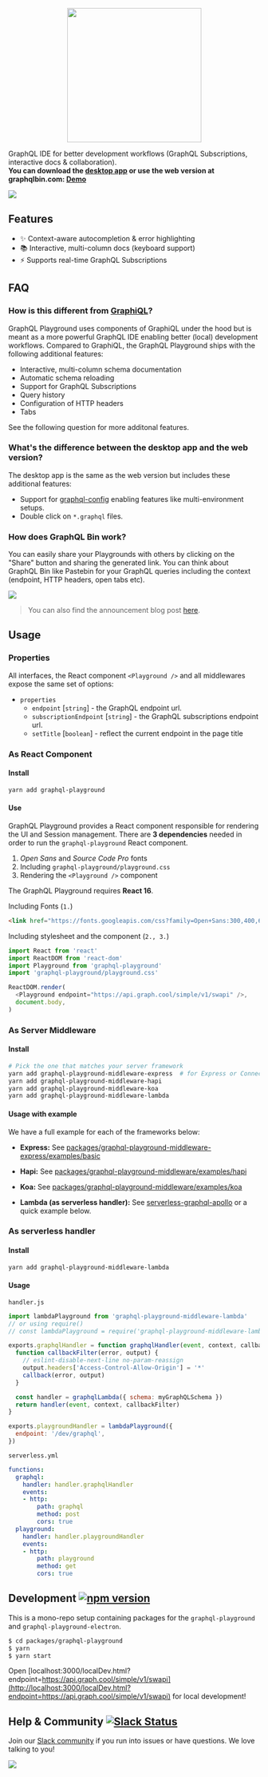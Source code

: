 <p align="center"><img src="https://imgur.com/5fzMbyV.png" width="269"></p>

GraphQL IDE for better development workflows (GraphQL Subscriptions, interactive docs & collaboration). <br />
**You can download the [desktop app](https://github.com/graphcool/graphql-playground/releases) or use the web version at graphqlbin.com: [Demo](https://www.graphqlbin.com/RVIn)**

[![](https://imgur.com/6IC6Huj.png)](https://www.graphqlbin.com/RVIn)

## Features

* ✨ Context-aware autocompletion & error highlighting
* 📚 Interactive, multi-column docs (keyboard support)
* ⚡️ Supports real-time GraphQL Subscriptions

## FAQ

### How is this different from [GraphiQL](https://github.com/graphql/graphiql)?

GraphQL Playground uses components of GraphiQL under the hood but is meant as a more powerful GraphQL IDE enabling better (local) development workflows. Compared to GraphiQL, the GraphQL Playground ships with the following additional features:

* Interactive, multi-column schema documentation
* Automatic schema reloading
* Support for GraphQL Subscriptions
* Query history
* Configuration of HTTP headers
* Tabs

See the following question for more additonal features.

### What's the difference between the desktop app and the web version?

The desktop app is the same as the web version but includes these additional features:

* Support for [graphql-config](https://github.com/graphcool/graphql-config) enabling features like multi-environment setups.
* Double click on `*.graphql` files.

### How does GraphQL Bin work?

You can easily share your Playgrounds with others by clicking on the "Share" button and sharing the generated link. You can think about GraphQL Bin like Pastebin for your GraphQL queries including the context (endpoint, HTTP headers, open tabs etc).

![](https://imgur.com/H1n64lL.png)

> You can also find the announcement blog post [here](https://blog.graph.cool/introducing-graphql-playground-f1e0a018f05d).

## Usage

### Properties

All interfaces, the React component `<Playground />` and all middlewares expose the same set of options:

* `properties`
  * `endpoint` [`string`] - the GraphQL endpoint url.
  * `subscriptionEndpoint` [`string`] - the GraphQL subscriptions endpoint url.
  * `setTitle` [`boolean`] - reflect the current endpoint in the page title

### As React Component

#### Install

```sh
yarn add graphql-playground
```

#### Use

GraphQL Playground provides a React component responsible for rendering the UI and Session management.
There are **3 dependencies** needed in order to run the `graphql-playground` React component.

1. _Open Sans_ and _Source Code Pro_ fonts
2. Including `graphql-playground/playground.css`
3. Rendering the `<Playground />` component

The GraphQL Playground requires **React 16**.

Including Fonts (`1.`)

```html
<link href="https://fonts.googleapis.com/css?family=Open+Sans:300,400,600,700|Source+Code+Pro:400,700" rel="stylesheet">
```

Including stylesheet and the component (`2., 3.`)

```js
import React from 'react'
import ReactDOM from 'react-dom'
import Playground from 'graphql-playground'
import 'graphql-playground/playground.css'

ReactDOM.render(
  <Playground endpoint="https://api.graph.cool/simple/v1/swapi" />,
  document.body,
)
```

### As Server Middleware

#### Install

```sh
# Pick the one that matches your server framework
yarn add graphql-playground-middleware-express  # for Express or Connect
yarn add graphql-playground-middleware-hapi
yarn add graphql-playground-middleware-koa
yarn add graphql-playground-middleware-lambda
```

#### Usage with example

We have a full example for each of the frameworks below:

* **Express:** See [packages/graphql-playground-middleware-express/examples/basic](https://github.com/graphcool/graphql-playground/tree/master/packages/graphql-playground-middleware-express/examples/basic)

* **Hapi:** See [packages/graphql-playground-middleware/examples/hapi](https://github.com/graphcool/graphql-playground/tree/master/packages/graphql-playground-middleware/examples/hapi)

* **Koa:** See [packages/graphql-playground-middleware/examples/koa](https://github.com/graphcool/graphql-playground/tree/master/packages/graphql-playground-middleware/examples/koa)

* **Lambda (as serverless handler):** See [serverless-graphql-apollo](https://github.com/serverless/serverless-graphql-apollo) or a quick example below.

### As serverless handler

#### Install

```sh
yarn add graphql-playground-middleware-lambda
```

#### Usage

`handler.js`

```js
import lambdaPlayground from 'graphql-playground-middleware-lambda'
// or using require()
// const lambdaPlayground = require('graphql-playground-middleware-lambda').default

exports.graphqlHandler = function graphqlHandler(event, context, callback) {
  function callbackFilter(error, output) {
    // eslint-disable-next-line no-param-reassign
    output.headers['Access-Control-Allow-Origin'] = '*'
    callback(error, output)
  }

  const handler = graphqlLambda({ schema: myGraphQLSchema })
  return handler(event, context, callbackFilter)
}

exports.playgroundHandler = lambdaPlayground({
  endpoint: '/dev/graphql',
})
```

`serverless.yml`

```yaml
functions:
  graphql:
    handler: handler.graphqlHandler
    events:
    - http:
        path: graphql
        method: post
        cors: true
  playground:
    handler: handler.playgroundHandler
    events:
    - http:
        path: playground
        method: get
        cors: true
```

## Development [![npm version](https://badge.fury.io/js/graphql-playground.svg)](https://badge.fury.io/js/graphql-playground)

This is a mono-repo setup containing packages for the `graphql-playground` and `graphql-playground-electron`.

```sh
$ cd packages/graphql-playground
$ yarn
$ yarn start
```

Open
[localhost:3000/localDev.html?endpoint=https://api.graph.cool/simple/v1/swapi](http://localhost:3000/localDev.html?endpoint=https://api.graph.cool/simple/v1/swapi) for local development!

<a name="help-and-community" />

## Help & Community [![Slack Status](https://slack.graph.cool/badge.svg)](https://slack.graph.cool)

Join our [Slack community](http://slack.graph.cool/) if you run into issues or have questions. We love talking to you!

[![](http://i.imgur.com/5RHR6Ku.png)](https://www.graph.cool/)
